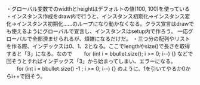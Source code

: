 ・グローバル変数でのwidthとheightはデフォルトの値(100, 100)を使っている
・インスタンス作成をdraw内で行うと、インスタンス初期化→インスタンス変化→インスタンス初期化……のループになり動かなくなる。クラス宣言はdrawでも使えるようにグローバルで宣言し、インスタンスはsetup内で作ろう。
一応グローバルで全部済ませられるが、煩雑になるだけだ。
・三つ分の配列やリストを作る際、インデックスは0、1、2となる。ここでlengthやsize()で長さを取得すると「3」になる。なので
　　for (int i = bbullet.size(); i >= 0; i--) {}
などで回そうとすればインデックス「3」から始まってしまい、エラーになる。
　　for (int i = bbullet.size() -1 ; i >= 0; i--) {}
のように、1を引いてやるか0からi++で回そう。